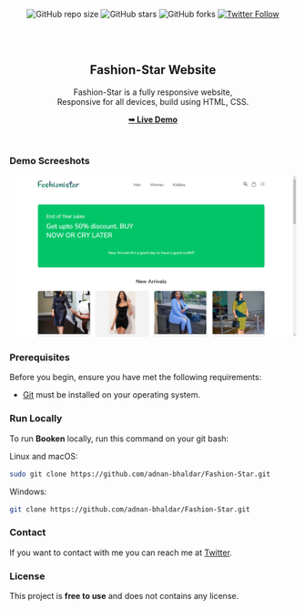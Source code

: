 <div align="center">
  
  ![GitHub repo size](https://img.shields.io/github/repo-size/adnan-bhaldar/Fashion-Star)
  ![GitHub stars](https://img.shields.io/github/stars/adnan-bhaldar/Fashion-Star?style=social)
  ![GitHub forks](https://img.shields.io/github/forks/adnan-bhaldar/Fashion-Star?style=social)
[![Twitter Follow](https://img.shields.io/twitter/follow/Adnan__Bhaldar_?style=social)](https://twitter.com/intent/follow?screen_name=Adnan__Bhaldar)

  <br />
  <br />

  <h2 align="center">Fashion-Star Website</h2>

  Fashion-Star is a fully responsive website, <br />Responsive for all devices, build using HTML, CSS.

  <a href="https://adnan-bhaldar.github.io/Fashion-Star/"><strong>➥ Live Demo</strong></a>

</div>

<br />

### Demo Screeshots

![Fashion-Star Desktop Demo](./readme-images/Desktop.png "Desktop Demo")

### Prerequisites

Before you begin, ensure you have met the following requirements:

* [Git](https://git-scm.com/downloads "Download Git") must be installed on your operating system.

### Run Locally

To run **Booken** locally, run this command on your git bash:

Linux and macOS:

```bash
sudo git clone https://github.com/adnan-bhaldar/Fashion-Star.git
```

Windows:

```bash
git clone https://github.com/adnan-bhaldar/Fashion-Star.git
```

### Contact

If you want to contact with me you can reach me at [Twitter](https://www.twitter.com/Adnan__Bhaldar).

### License

This project is **free to use** and does not contains any license.

